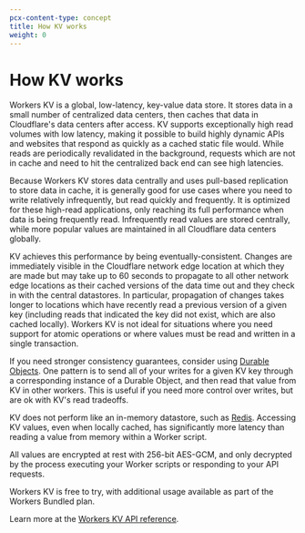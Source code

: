```yaml
---
pcx-content-type: concept
title: How KV works
weight: 0
---
```


# How KV works

Workers KV is a global, low-latency, key-value data store. It stores data in a small number of centralized data centers, then caches that data in Cloudflare's data centers after access. KV supports exceptionally high read volumes with low latency, making it possible to build highly dynamic APIs and websites that respond as quickly as a cached static file would. While reads are periodically revalidated in the background, requests which are not in cache and need to hit the centralized back end can see high latencies.

Because Workers KV stores data centrally and uses pull-based replication to store data in cache, it is generally good for use cases where you need to write relatively infrequently, but read quickly and frequently. It is optimized for these high-read applications, only reaching its full performance when data is being frequently read. Infrequently read values are stored centrally, while more popular values are maintained in all Cloudflare data centers globally.

KV achieves this performance by being eventually-consistent. Changes are immediately visible in the Cloudflare network edge location at which they are made but may take up to 60 seconds to propagate to all other network edge locations as their cached versions of the data time out and they check in with the central datastores. In particular, propagation of changes takes longer to locations which have recently read a previous version of a given key (including reads that indicated the key did not exist, which are also cached locally). Workers KV is not ideal for situations where you need support for atomic operations or where values must be read and written in a single transaction.

If you need stronger consistency guarantees, consider using [Durable Objects](/workers/learning/using-durable-objects/). One pattern is to send all of your writes for a given KV key through a corresponding instance of a Durable Object, and then read that value from KV in other workers. This is useful if you need more control over writes, but are ok with KV's read tradeoffs. 

KV does not perform like an in-memory datastore, such as [Redis](https://redis.io). Accessing KV values, even when locally cached, has significantly more latency than reading a value from memory within a Worker script.

All values are encrypted at rest with 256-bit AES-GCM, and only decrypted by the process executing your Worker scripts or responding to your API requests.

Workers KV is free to try, with additional usage available as part of the Workers Bundled plan.

Learn more at the [Workers KV API reference](/workers/runtime-apis/kv/).
